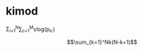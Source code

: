 # kimod

 &Sigma;<sub>i=1</sub><sup>N</sup>&sum;<sub>c=1</sub><sup>M</sup>&gamma;log(p<sub>ic</sub>)

$$\sum_{k=1}^Nk(N-k+1)$$
